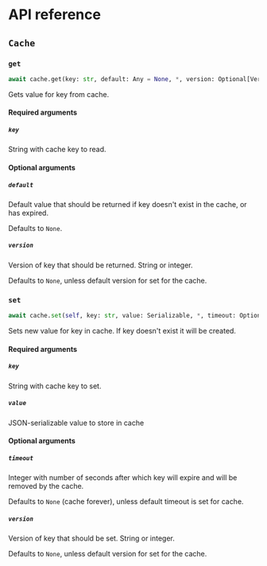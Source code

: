 # API reference

## `Cache`

### `get`

```python
await cache.get(key: str, default: Any = None, *, version: Optional[Version] = None) -> Any
```

Gets value for key from cache.


#### Required arguments

##### `key`

String with cache key to read.


#### Optional arguments

##### `default`

Default value that should be returned if key doesn't exist in the cache, or has expired.

Defaults to `None`.


##### `version`

Version of key that should be returned. String or integer.

Defaults to `None`, unless default version for set for the cache.


### `set`

```python
await cache.set(self, key: str, value: Serializable, *, timeout: Optional[int] = None, version: Optional[Version] = None)
```

Sets new value for key in cache. If key doesn't exist it will be created. 


#### Required arguments

##### `key`

String with cache key to set.


##### `value`

JSON-serializable value to store in cache


#### Optional arguments

##### `timeout`

Integer with number of seconds after which key will expire and will be removed by the cache. 

Defaults to `None` (cache forever), unless default timeout is set for cache.


##### `version`

Version of key that should be set. String or integer.

Defaults to `None`, unless default version for set for the cache.
